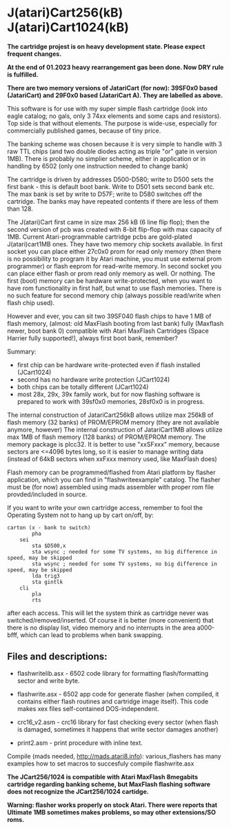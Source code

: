 # J(atari)Cart256(kB) J(atari)Cart1024(kB)

__The cartridge projest is on heavy development state. Please expect frequent changes.__

__At the end of 01.2023 heavy rearrangement gas been done. Now DRY rule is fulfilled.__

__There are two memory versions of JatariCart (for now): 39SF0x0 based (JatariCart) and 29F0x0 based (JatariCart A). They are labelled as above.__

This software is for use with my super simple flash cartridge (look into eagle catalog; no gals, only 3 74xx elements and some caps and resistors). Top side is that without elements. The purpose is wide-use, especially for commercially published games, because of tiny price.

The banking scheme was chosen because it is very simple to handle with 3 raw TTL chips (and two double diodes acting as triple "or" gate in version 1MB). There is probably no simplier scheme, either in application or in handling by 6502 (only one instruction needed to change bank)

The cartridge is driven by addresses D500-D580; write to D500 sets the first bank - this is default boot bank. Write to D501 sets second bank etc. The max bank is set by write to D57F; write to D580 switches off the cartridge. The banks may have repeated contents if there are less of them than 128.

The J(atari)Cart first came in size max 256 kB (6 line flip flop); then the second version of pcb was created with 8-bit flip-flop with max capacity of 1MB.
Current Atari-programmable cartridge pcbs are gold-plated J(atari)cart1MB ones. They have two memory chip sockets available. In first socket you can place either 27c0x0 prom for read only memory (then there is no possibility to program it by Atari machine, you must use external prom programmer) or flash eeprom for read-write memory. In second socket you can place either flash or prom read only memory as well. Or nothing. The first (boot) memory can be hardware write-protected, when you want to have rom functionality in first half, but wnat to use flash memories. There is no such feature for second memory chip (always possible read/write when flash chip used).

However and ever, you can sit two 39SF040 flash chips to have 1 MB of flash memory, (almost: old MaxFlash booting from last bank) fully (Maxflash newer, boot bank 0) compatible with Atari MaxFlash Cartridges (Space Harrier fully supported!), always first boot bank, remember?

Summary:
- first chip can be hardware write-protected even if flash installed (JCart1024)
- second has no hardware write protection (JCart1024)
- both chips can be totally different (JCart1024)
- most 28x, 29x, 39x family work, but for now flashing software is prepared to work with 39sf0x0 memories, 28sf0x0 is in progress.

The internal construction of JatariCart256kB allows utilize max 256kB of flash memory (32 banks) of PROM/EPROM memory (they are not available anymore, however)
The internal construction of JatariCart1MB allows utilize max 1MB of flash memory (128 banks) of PROM/EPROM memory.
The memory package is plcc32. It is better to use "xxSFxxx" memory, because sectors are <=4096 bytes long, so it is easier to manage writing data (instead of 64kB sectors when xxFxxx memory used, like MaxFlash does)

Flash memory can be programmed/flashed from Atari platform by flasher application, which you can find in "flashwriteexample" catalog.
The flasher must be (for now) assembled using mads assembler with proper rom file provded/included in source.

If you want to write your own cartridge access, remember to fool the Operating System not to hang up by cart on/off, by:

```
carton (x - bank to switch) 
        pha 
	sei
        sta $D500,x
        sta wsync ; needed for some TV systems, no big difference in speed, may be skipped
        sta wsync ; needed for some TV systems, no big difference in speed, may be skipped
        lda trig3 
        sta gintlk 
	cli
        pla 
        rts  
```

after each access. This will let the system think as cartridge never was switched/removed/inserted. Of course it is better (more convenient) that there is no display list, video memory and no interrupts in the area a000-bfff, which can lead to problems when bank swapping.

## Files and descriptions:

* flashwritelib.asx - 6502 code library for formatting flash/formatting sector and write byte.

* flashwrite.asx - 6502 app code for generate flasher (when compiled, it contains either flash routines and cartridge image itself). This code makes xex files self-contained DOS-independent.

* crc16_v2.asm - crc16 library for fast checking every sector (when flash is damaged, sometimes it happens that write sector damages another)

* print2.asm - print procedure with inline text.

Compile (mads needed, http://mads.atari8.info): various_flashers has many examples how to set macros to succesfuly compile flashwrite.asx

__The JCart256/1024 is compatible with Atari MaxFlash 8megabits cartridge regarding banking scheme, but MaxFlash flashing software does not recognize the JCart256/1024 cartidge.__

__Warning: flasher works properly on stock Atari. There were reports that Ultimate 1MB sometimes makes problems, so may other extensions/SO roms.__

